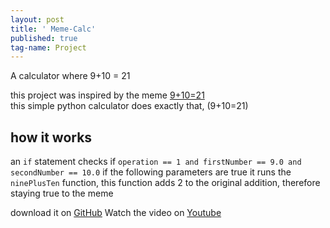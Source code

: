 ```yaml
---
layout: post
title: ' Meme-Calc'
published: true
tag-name: Project
---
```


A calculator where 9+10 = 21

this project was inspired by the meme [9+10=21](https://knowyourmeme.com/memes/9-10-21/)  
this simple python calculator does exactly that, (9+10=21)

## how it works
an `if` statement checks if `operation == 1 and firstNumber == 9.0 and secondNumber == 10.0`
if the following parameters are true it runs the `ninePlusTen` function, this function adds 2 to the original addition, therefore staying true to the meme

download it on [GitHub](https://github.com/RobotDaniel/meme-calc)
Watch the video on [Youtube](https://www.youtube.com/watch?v=QJmTzWF2zLQ)